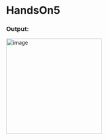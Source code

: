 # HandsOn5
### Output:
<img width="256" alt="image" src="https://github.com/snigdhasuram/HandsOn5/assets/156977256/078128dc-e00d-4e58-a054-878180d5e29a">

